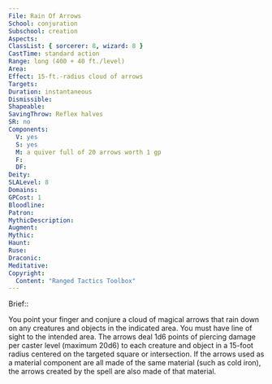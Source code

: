 ```yaml
---
File: Rain Of Arrows
School: conjuration
Subschool: creation
Aspects: 
ClassList: { sorcerer: 8, wizard: 8 }
CastTime: standard action
Range: long (400 + 40 ft./level)
Area: 
Effect: 15-ft.-radius cloud of arrows
Targets: 
Duration: instantaneous
Dismissible: 
Shapeable: 
SavingThrow: Reflex halves
SR: no
Components:
  V: yes
  S: yes
  M: a quiver full of 20 arrows worth 1 gp
  F: 
  DF: 
Deity: 
SLALevel: 8
Domains: 
GPCost: 1
Bloodline: 
Patron: 
MythicDescription: 
Augment: 
Mythic: 
Haunt: 
Ruse: 
Draconic: 
Meditative: 
Copyright:
  Content: "Ranged Tactics Toolbox"
---
```

Brief:: 

You point your finger and conjure a cloud of magical arrows that rain down on any creatures and objects in the indicated area. You must have line of sight to the intended area. The arrows deal 1d6 points of piercing damage per caster level (maximum 20d6) to each creature and object in a 15-foot radius centered on the targeted square or intersection.  If the arrows used as a material component are all made of the same material (such as cold iron), the arrows created by the spell are also made of that material.
